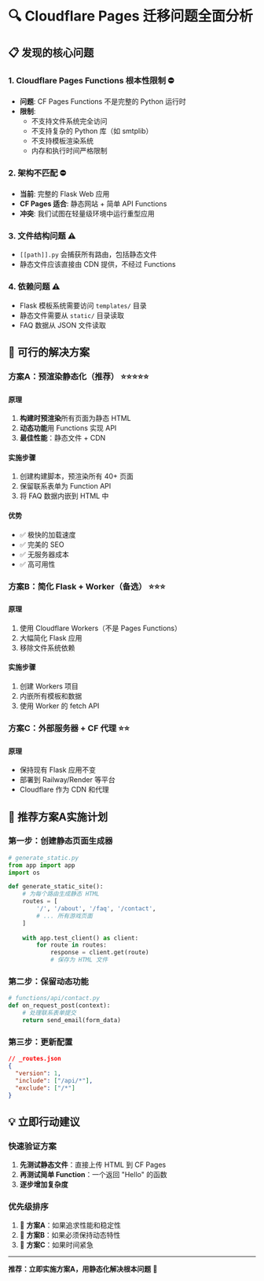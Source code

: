 # 🔍 **Cloudflare Pages 迁移问题全面分析**

## 📋 **发现的核心问题**

### **1. Cloudflare Pages Functions 根本性限制** ⛔
- **问题**: CF Pages Functions 不是完整的 Python 运行时
- **限制**: 
  - 不支持文件系统完全访问
  - 不支持复杂的 Python 库（如 smtplib）
  - 不支持模板渲染系统
  - 内存和执行时间严格限制

### **2. 架构不匹配** ⛔
- **当前**: 完整的 Flask Web 应用
- **CF Pages 适合**: 静态网站 + 简单 API Functions
- **冲突**: 我们试图在轻量级环境中运行重型应用

### **3. 文件结构问题** ⚠️
- `[[path]].py` 会捕获所有路由，包括静态文件
- 静态文件应该直接由 CDN 提供，不经过 Functions

### **4. 依赖问题** ⚠️
- Flask 模板系统需要访问 `templates/` 目录
- 静态文件需要从 `static/` 目录读取
- FAQ 数据从 JSON 文件读取

## 🎯 **可行的解决方案**

### **方案A：预渲染静态化（推荐）** ⭐⭐⭐⭐⭐

#### **原理**
1. **构建时预渲染**所有页面为静态 HTML
2. **动态功能**用 Functions 实现 API
3. **最佳性能**：静态文件 + CDN

#### **实施步骤**
1. 创建构建脚本，预渲染所有 40+ 页面
2. 保留联系表单为 Function API
3. 将 FAQ 数据内嵌到 HTML 中

#### **优势**
- ✅ 极快的加载速度
- ✅ 完美的 SEO
- ✅ 无服务器成本
- ✅ 高可用性

### **方案B：简化 Flask + Worker（备选）** ⭐⭐⭐

#### **原理**
1. 使用 Cloudflare Workers（不是 Pages Functions）
2. 大幅简化 Flask 应用
3. 移除文件系统依赖

#### **实施步骤**
1. 创建 Workers 项目
2. 内嵌所有模板和数据
3. 使用 Worker 的 fetch API

### **方案C：外部服务器 + CF 代理** ⭐⭐

#### **原理**
- 保持现有 Flask 应用不变
- 部署到 Railway/Render 等平台
- Cloudflare 作为 CDN 和代理

## 🚀 **推荐方案A实施计划**

### **第一步：创建静态页面生成器**
```python
# generate_static.py
from app import app
import os

def generate_static_site():
    # 为每个路由生成静态 HTML
    routes = [
        '/', '/about', '/faq', '/contact',
        # ... 所有游戏页面
    ]
    
    with app.test_client() as client:
        for route in routes:
            response = client.get(route)
            # 保存为 HTML 文件
```

### **第二步：保留动态功能**
```python
# functions/api/contact.py
def on_request_post(context):
    # 处理联系表单提交
    return send_email(form_data)
```

### **第三步：更新配置**
```json
// _routes.json
{
  "version": 1,
  "include": ["/api/*"],
  "exclude": ["/*"]
}
```

## 💡 **立即行动建议**

### **快速验证方案**
1. **先测试静态文件**：直接上传 HTML 到 CF Pages
2. **再测试简单 Function**：一个返回 "Hello" 的函数
3. **逐步增加复杂度**

### **优先级排序**
1. 🥇 **方案A**：如果追求性能和稳定性
2. 🥈 **方案B**：如果必须保持动态特性
3. 🥉 **方案C**：如果时间紧急

---

**推荐：立即实施方案A，用静态化解决根本问题** 🎯 